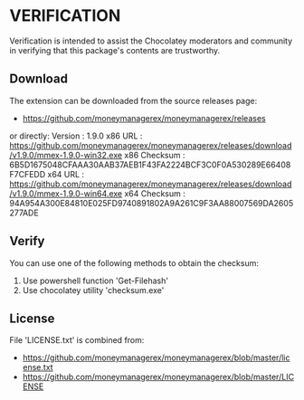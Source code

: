 # VERIFICATION
Verification is intended to assist the Chocolatey moderators and community in verifying that this package's contents are trustworthy.

## Download
The extension can be downloaded from the source releases page:
- https://github.com/moneymanagerex/moneymanagerex/releases

or directly:
Version      : 1.9.0
x86 URL      : https://github.com/moneymanagerex/moneymanagerex/releases/download/v1.9.0/mmex-1.9.0-win32.exe
x86 Checksum : 6B5D1675048CFAAA30AAB37AEB1F43FA2224BCF3C0F0A530289E66408F7CFEDD
x64 URL      : https://github.com/moneymanagerex/moneymanagerex/releases/download/v1.9.0/mmex-1.9.0-win64.exe
x64 Checksum : 94A954A300E84810E025FD9740891802A9A261C9F3AA88007569DA2605277ADE

## Verify
You can use one of the following methods to obtain the checksum:
1. Use powershell function 'Get-Filehash'
2. Use chocolatey utility 'checksum.exe'


## License
File 'LICENSE.txt' is combined from:
- https://github.com/moneymanagerex/moneymanagerex/blob/master/license.txt
- https://github.com/moneymanagerex/moneymanagerex/blob/master/LICENSE

